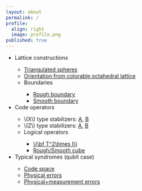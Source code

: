 ```yaml
---
layout: about
permalink: /
profile:
  align: right
  image: profile.png
published: true
---
```


<ul>
  <li>Lattice constructions</li>
  <ul>
    <li><a href="BBLatticeA">Triangulated spheres</a></li>
    <li><a href="BBLatticeB">Orientation from colorable octahedral lattice</a></li>
    <li>Boundaries</li>
    <ul>
      <li><a href="RoughBoundary">Rough boundary</a></li>
      <li><a href="SmoothBoundary">Smooth boundary</a></li>
    </ul>
  </ul>
  <li>Code operators</li>
  <ul>
    <li>\(X\) type stabilizers: <a href="XStabilizer_A">A</a>, <a href="XStabilizer_B">B</a></li>
    <li>\(Z\) type stabilizers: <a href="ZStabilizer_A">A</a>, <a href="ZStabilizer_B">B</a></li>
    <li>Logical operators</li>
    <ul>
      <li><a href="LogicalT2xI">\(\bf T^2\times I\)</a></li>
      <li><a href="LogicalCube">Rough/Smooth cube</a></li>
    </ul>
  </ul>
  <li>Typical syndromes (qubit case)</li>
  <ul>
    <li><a href="GFNoErrors">Code space</a></li>
    <li><a href="GFPhysicalErrors">Physical errors</a></li>
    <li><a href="GFMeasurementErrors">Physical+measurement errors</a></li>
  </ul>
</ul>
